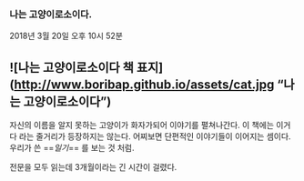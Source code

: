 ### 나는 고양이로소이다.
2018년 3월 20일 오후 10시 52분

![나는 고양이로소이다 책 표지](http://www.boribap.github.io/assets/cat.jpg “나는 고양이로소이다”)
---
자신의 이름을 알지 못하는 고양이가 화자가되어 이야기를 펼쳐나간다.
이 책에는 이거다 라는 줄거리가 등장하지는 않는다.
어찌보면 단편적인 이야기들이 이어지는 셈이다. 우리가 쓴 ==*일기*== 를 보는 것 처럼.

전문을 모두 읽는데 3개월이라는 긴 시간이 걸렸다.

> 
